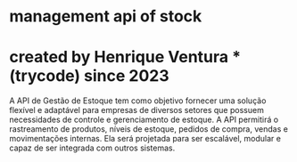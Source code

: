 # management api of stock
# created by Henrique Ventura *(trycode) since 2023
A API de Gestão de Estoque tem como objetivo fornecer uma solução flexível e adaptável para empresas de diversos setores que possuem necessidades de controle e gerenciamento de estoque. A API permitirá o rastreamento de produtos, níveis de estoque, pedidos de compra, vendas e movimentações internas. Ela será projetada para ser escalável, modular e capaz de ser integrada com outros sistemas.